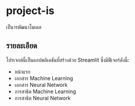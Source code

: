 # project-is

เป็นารพัฒนาโมเดล

## รายละเอียด

โปรเจกต์นี้เป็นแอปพลิเคชันที่สร้างด้วย Streamlit ซึ่งมีฟีเจอร์ดังนี้:
- หน้าแรก
- เอกสาร Machine Learning
- เอกสาร Neural Network
- การสาธิต Machine Learning
- การสาธิต Neural Network
